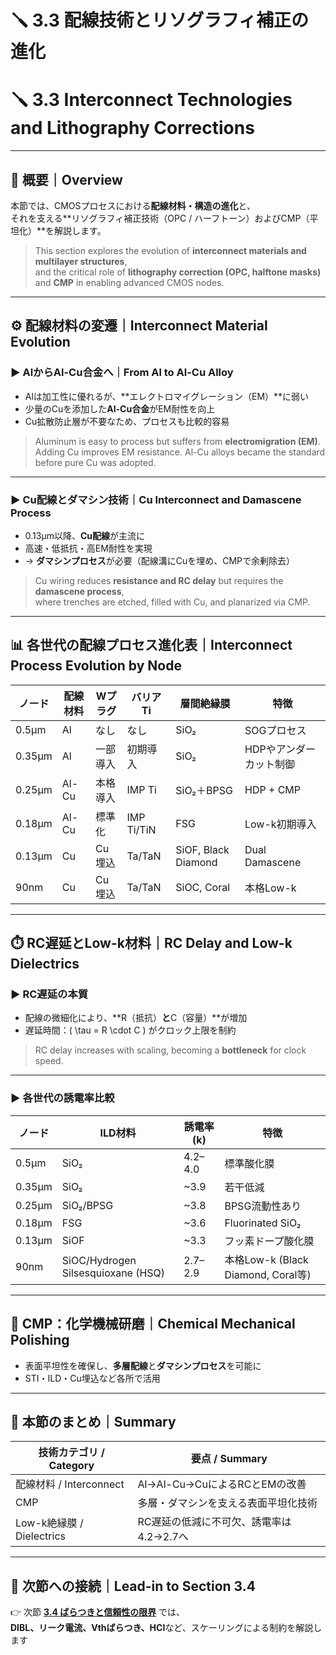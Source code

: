 # 🪛 3.3 配線技術とリソグラフィ補正の進化  
# 🪛 3.3 Interconnect Technologies and Lithography Corrections

---

## 🧭 概要｜Overview

本節では、CMOSプロセスにおける**配線材料・構造の進化**と、  
それを支える**リソグラフィ補正技術（OPC / ハーフトーン）およびCMP（平坦化）**を解説します。

> This section explores the evolution of **interconnect materials and multilayer structures**,  
> and the critical role of **lithography correction (OPC, halftone masks)** and **CMP** in enabling advanced CMOS nodes.

---

## ⚙️ 配線材料の変遷｜Interconnect Material Evolution

### ▶ AlからAl-Cu合金へ｜From Al to Al-Cu Alloy

- Alは加工性に優れるが、**エレクトロマイグレーション（EM）**に弱い  
- 少量のCuを添加した**Al-Cu合金**がEM耐性を向上  
- Cu拡散防止層が不要なため、プロセスも比較的容易

> Aluminum is easy to process but suffers from **electromigration (EM)**.  
> Adding Cu improves EM resistance. Al-Cu alloys became the standard before pure Cu was adopted.

---

### ▶ Cu配線とダマシン技術｜Cu Interconnect and Damascene Process

- 0.13µm以降、**Cu配線**が主流に  
- 高速・低抵抗・高EM耐性を実現  
- → **ダマシンプロセス**が必要（配線溝にCuを埋め、CMPで余剰除去）

> Cu wiring reduces **resistance and RC delay** but requires the **damascene process**,  
> where trenches are etched, filled with Cu, and planarized via CMP.

---

## 📊 各世代の配線プロセス進化表｜Interconnect Process Evolution by Node

| ノード | 配線材料 | Wプラグ | バリアTi | 層間絶縁膜 | 特徴 |
|--------|----------|---------|-----------|--------------|------|
| 0.5µm  | Al       | なし    | なし      | SiO₂         | SOGプロセス |
| 0.35µm | Al       | 一部導入 | 初期導入  | SiO₂         | HDPやアンダーカット制御 |
| 0.25µm | Al-Cu    | 本格導入 | IMP Ti    | SiO₂＋BPSG   | HDP + CMP |
| 0.18µm | Al-Cu    | 標準化   | IMP Ti/TiN| FSG           | Low-k初期導入 |
| 0.13µm | Cu       | Cu埋込   | Ta/TaN    | SiOF, Black Diamond | Dual Damascene |
| 90nm   | Cu       | Cu埋込   | Ta/TaN    | SiOC, Coral | 本格Low-k |

---

## ⏱️ RC遅延とLow-k材料｜RC Delay and Low-k Dielectrics

### ▶ RC遅延の本質

- 配線の微細化により、**R（抵抗）**と**C（容量）**が増加  
- 遅延時間：\( \tau = R \cdot C \) がクロック上限を制約

> RC delay increases with scaling, becoming a **bottleneck** for clock speed.

---

### ▶ 各世代の誘電率比較

| ノード | ILD材料 | 誘電率 (k) | 特徴 |
|--------|----------|------------|------|
| 0.5µm  | SiO₂     | 4.2–4.0    | 標準酸化膜 |
| 0.35µm | SiO₂     | ~3.9       | 若干低減 |
| 0.25µm | SiO₂/BPSG| ~3.8       | BPSG流動性あり |
| 0.18µm | FSG      | ~3.6       | Fluorinated SiO₂ |
| 0.13µm | SiOF     | ~3.3       | フッ素ドープ酸化膜 |
| 90nm   | SiOC/Hydrogen Silsesquioxane (HSQ) | 2.7–2.9 | 本格Low-k (Black Diamond, Coral等) |

---

## 🧼 CMP：化学機械研磨｜Chemical Mechanical Polishing

- 表面平坦性を確保し、**多層配線**と**ダマシンプロセス**を可能に  
- STI・ILD・Cu埋込など各所で活用

---

## 🧠 本節のまとめ｜Summary

| 技術カテゴリ / Category     | 要点 / Summary |
|----------------------------|----------------|
| 配線材料 / Interconnect    | Al→Al-Cu→CuによるRCとEMの改善 |
| CMP                        | 多層・ダマシンを支える表面平坦化技術 |
| Low-k絶縁膜 / Dielectrics  | RC遅延の低減に不可欠、誘電率は4.2→2.7へ |

---

## 📘 次節への接続｜Lead-in to Section 3.4

👉 次節 [**3.4 ばらつきと信頼性の限界**](./3.4_variation_and_reliability.md) では、  
**DIBL、リーク電流、Vthばらつき、HCI**など、スケーリングによる制約を解説します
